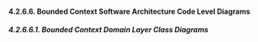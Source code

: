 ﻿#### 4.2.6.6. Bounded Context Software Architecture Code Level Diagrams ####

##### 4.2.6.6.1. Bounded Context Domain Layer Class Diagrams #####